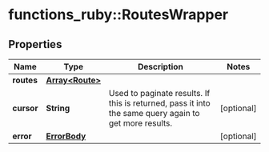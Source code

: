 # functions_ruby::RoutesWrapper

## Properties
Name | Type | Description | Notes
------------ | ------------- | ------------- | -------------
**routes** | [**Array&lt;Route&gt;**](Route.md) |  | 
**cursor** | **String** | Used to paginate results. If this is returned, pass it into the same query again to get more results. | [optional] 
**error** | [**ErrorBody**](ErrorBody.md) |  | [optional] 


